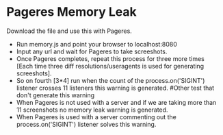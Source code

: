 # Pageres Memory Leak
Download the file and use this with Pageres.

* Run memory.js and point your browser to localhost:8080
* Input any url and wait for Pageres to take screeshots.
* Once Pageres completes, repeat this process for three more times [Each time three diff resolutions/useragents is used for generating screeshots].
* So on fourth [3*4] run when the count of the process.on('SIGINT') listener crosses 11 listeners this warning is generated.
#Other test that don't generate this warning
* When Pageres is not used with a server and if we are taking more than 11 screenshots no memory leak warning is generated.
* When Pageres is used with a server commenting out the process.on('SIGINT') listener solves this warning.

